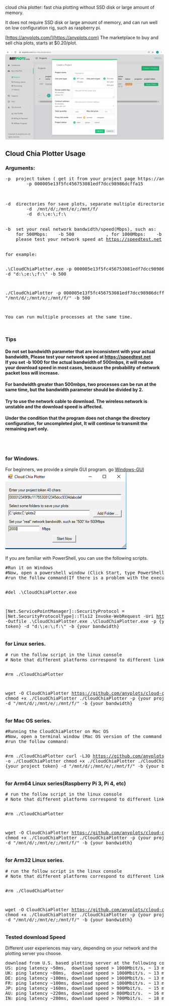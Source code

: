 cloud chia plotter: fast chia plotting without SSD disk or large amount of memory.

It does not require SSD disk or large amount of memory, and can run well on low configuration rig, such as raspberry pi.

[https://anyplots.com/](https://anyplots.com) The marketplace to buy and sell chia plots, starts at $0.20/plot.

<img src="create.png" />
<h2>Cloud Chia Plotter Usage</h2>

<h3>Arguments:</h3>
<pre>
-p  project token ( get it from your project page https://anyplots.com/buy-chia-plot/projects ), such as(40 chars):
        -p 000005e13f5fc456753081edf7dcc98986dcffa15 

<br/>
-d  directories for save plots, separate multiple directories with semicolons, such as:
        -d  /mnt/d/;/mnt/e/;/mnt/f/
        -d  d:\;e:\;f:\
<br/>    
-b  set your real network bandwidth/speed(Mbps), such as:
    for 500Mbps:    -b 500            , for 1000Mbps:    -b 1000  
    please test your network speed at <a href="https://speedtest.net" target="_blank">https://speedtest.net</a>
<br/>               
for example:

.\\CloudChiaPlotter.exe -p 000005e13f5fc456753081edf7dcc98986dcffa15 -d  "d:\\;e:\\;f:\\" -b 500

./CloudChiaPlotter -p 000005e13f5fc456753081edf7dcc98986dcffa15 -d  "/mnt/d/;/mnt/e/;/mnt/f/" -b 500

You can run multiple processes at the same time.

</pre>

<h3>Tips</h3>
<h4>Do not set bandwidth parameter that are inconsistent with your actual bandwidth, Please test your network speed at
<a href="https://speedtest.net" target="_blank">https://speedtest.net</a>
 <br/>If you set -b 1000 for the actual bandwidth of 500mbps, it will reduce your download speed in most cases, because the probability of network packet loss will increase.

</h4>
<h4>For bandwidth greater than 500mbps, two processes can be run at the same time, but the bandwidth parameter should be divided by 2.</h4>
<h4>Try to use the network cable to download. The wireless network is unstable and the download speed is affected.</h4>
<h4>Under the condition that the program does not change the directory configuration, for uncompleted plot, It will continue to transmit the remaining part only.</h4>

<br/>
<br/>

<h3>for Windows.</h3>
For beginners, we provide a simple GUI program. go <a href="windows-gui.md">Windows-GUI</a><br/>
<img src="gui.png" /><br/><br/>
If you are familiar with PowerShell, you can use the following scripts.
<pre>
#Run it on Windows
#Now, open a powershell window (Click Start, type PowerShell, and then click Windows PowerShell)
#run the follow command(If there is a problem with the execution sequence, please execute line by line)

#del .\\CloudChiaPlotter.exe

[Net.ServicePointManager]::SecurityProtocol = [Net.SecurityProtocolType]::Tls12
Invoke-WebRequest -Uri  https://github.com/anyplots/cloud-chia-plotter/releases/download/v3/cloud-chia-plotter-v3-win-x64.exe -Outfile .\\CloudChiaPlotter.exe
.\\CloudChiaPlotter.exe -p {your project token} -d  "d:\\;e:\\;f:\\" -b {your bandwidth}
</pre>


<h3>for Linux series.</h3>
<pre>
# run the follow script in the linux console
# Note that different platforms correspond to different link versions

#rm ./CloudChiaPlotter

wget -O CloudChiaPlotter https://github.com/anyplots/cloud-chia-plotter/releases/download/v3/cloud-chia-plotter-v3-linux-x64
chmod +x ./CloudChiaPlotter
./CloudChiaPlotter -p {your project token} -d  "/mnt/d/;/mnt/e/;/mnt/f/" -b {your bandwidth}
</pre>


<h3>for Mac OS series.</h3>
<pre>
#Running the CloudChiaPlotter on Mac OS
#Now, open a terminal window (Mac OS version of the command line)
#run the follow command:

#rm ./CloudChiaPlotter
curl  -LJO https://github.com/anyplots/cloud-chia-plotter/releases/download/v3/cloud-chia-plotter-v3-osx-x64 -o ./CloudChiaPlotter
chmod +x ./CloudChiaPlotter
./CloudChiaPlotter -p {your project token} -d  "/mnt/d/;/mnt/e/;/mnt/f/" -b {your bandwidth}
</pre>


<h3>for Arm64 Linux series(Raspberry Pi 3, Pi 4, etc)</h3>
<pre>
# run the follow script in the linux console
# Note that different platforms correspond to different link versions

#rm ./CloudChiaPlotter

wget -O CloudChiaPlotter https://github.com/anyplots/cloud-chia-plotter/releases/download/v3/cloud-chia-plotter-v3-linux-arm64
chmod +x ./CloudChiaPlotter
./CloudChiaPlotter -p {your project token} -d  "/mnt/d/;/mnt/e/;/mnt/f/" -b {your bandwidth}
</pre>


<h3>for Arm32 Linux  series.</h3>
<pre>
# run the follow script in the linux console
# Note that different platforms correspond to different link versions

#rm ./CloudChiaPlotter

wget -O CloudChiaPlotter https://github.com/anyplots/cloud-chia-plotter/releases/download/v3/cloud-chia-plotter-v3-linux-arm32
chmod +x ./CloudChiaPlotter
./CloudChiaPlotter -p {your project token} -d  "/mnt/d/;/mnt/e/;/mnt/f/" -b {your bandwidth}
</pre>

<h3>Tested download Speed</h3>
Different user experiences may vary, depending on your network and the plotting server you choose.
<pre>
download from U.S. based plotting server at the following countries(bandwidth 1 Gbit/s):
US: ping latency ~50ms,  download speed > 1000Mbit/s, ~ 13 minutes per plot.
UK: ping latency ~80ms,  download speed > 1000Mbit/s. ~ 13 minutes per plot.    
DE: ping latency ~100ms, download speed > 1000Mbit/s. ~ 13 minutes per plot.    
FR: ping latency ~100ms, download speed > 1000Mbit/s. ~ 13 minutes per plot.    
JP: ping latency ~160ms, download speed > 900Mbit/s.  ~ 15 minutes per plot.  
AU: ping latency ~220ms, download speed > 800Mbit/s.  ~ 16 minutes per plot.  
IN: ping latency ~280ms, download speed > 700Mbit/s.  ~ 18 minutes per plot.  




</pre>

